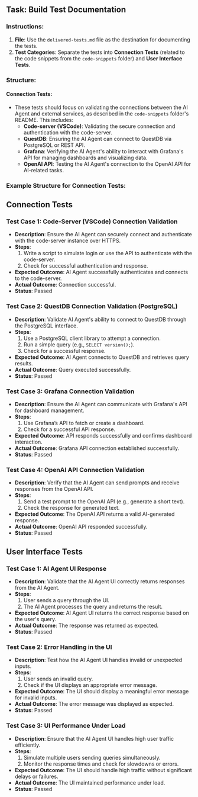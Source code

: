 ## Task: Build Test Documentation

### Instructions:
1. **File**: Use the `delivered-tests.md` file as the destination for documenting the tests.
2. **Test Categories**: Separate the tests into **Connection Tests** (related to the code snippets from the `code-snippets` folder) and **User Interface Tests**.

### Structure:

#### **Connection Tests**:
- These tests should focus on validating the connections between the AI Agent and external services, as described in the `code-snippets` folder's README. This includes:
  - **Code-server (VSCode)**: Validating the secure connection and authentication with the code-server.
  - **QuestDB**: Ensuring the AI Agent can connect to QuestDB via PostgreSQL or REST API.
  - **Grafana**: Verifying the AI Agent's ability to interact with Grafana's API for managing dashboards and visualizing data.
  - **OpenAI API**: Testing the AI Agent's connection to the OpenAI API for AI-related tasks.

### Example Structure for Connection Tests:


## Connection Tests

### Test Case 1: Code-Server (VSCode) Connection Validation
- **Description**: Ensure the AI Agent can securely connect and authenticate with the code-server instance over HTTPS.
- **Steps**:
  1. Write a script to simulate login or use the API to authenticate with the code-server.
  2. Check for successful authentication and response.
- **Expected Outcome**: AI Agent successfully authenticates and connects to the code-server.
- **Actual Outcome**: Connection successful.
- **Status**: Passed

### Test Case 2: QuestDB Connection Validation (PostgreSQL)
- **Description**: Validate AI Agent's ability to connect to QuestDB through the PostgreSQL interface.
- **Steps**:
  1. Use a PostgreSQL client library to attempt a connection.
  2. Run a simple query (e.g., `SELECT version();`).
  3. Check for a successful response.
- **Expected Outcome**: AI Agent connects to QuestDB and retrieves query results.
- **Actual Outcome**: Query executed successfully.
- **Status**: Passed

### Test Case 3: Grafana Connection Validation
- **Description**: Ensure the AI Agent can communicate with Grafana's API for dashboard management.
- **Steps**:
  1. Use Grafana’s API to fetch or create a dashboard.
  2. Check for a successful API response.
- **Expected Outcome**: API responds successfully and confirms dashboard interaction.
- **Actual Outcome**: Grafana API connection established successfully.
- **Status**: Passed

### Test Case 4: OpenAI API Connection Validation
- **Description**: Verify that the AI Agent can send prompts and receive responses from the OpenAI API.
- **Steps**:
  1. Send a test prompt to the OpenAI API (e.g., generate a short text).
  2. Check the response for generated text.
- **Expected Outcome**: The OpenAI API returns a valid AI-generated response.
- **Actual Outcome**: OpenAI API responded successfully.
- **Status**: Passed



## User Interface Tests

### Test Case 1: AI Agent UI Response
- **Description**: Validate that the AI Agent UI correctly returns responses from the AI Agent.
- **Steps**:
  1. User sends a query through the UI.
  2. The AI Agent processes the query and returns the result.
- **Expected Outcome**: AI Agent UI returns the correct response based on the user's query.
- **Actual Outcome**: The response was returned as expected.
- **Status**: Passed

### Test Case 2: Error Handling in the UI
- **Description**: Test how the AI Agent UI handles invalid or unexpected inputs.
- **Steps**:
  1. User sends an invalid query.
  2. Check if the UI displays an appropriate error message.
- **Expected Outcome**: The UI should display a meaningful error message for invalid inputs.
- **Actual Outcome**: The error message was displayed as expected.
- **Status**: Passed

### Test Case 3: UI Performance Under Load
- **Description**: Ensure that the AI Agent UI handles high user traffic efficiently.
- **Steps**:
  1. Simulate multiple users sending queries simultaneously.
  2. Monitor the response times and check for slowdowns or errors.
- **Expected Outcome**: The UI should handle high traffic without significant delays or failures.
- **Actual Outcome**: The UI maintained performance under load.
- **Status**: Passed
